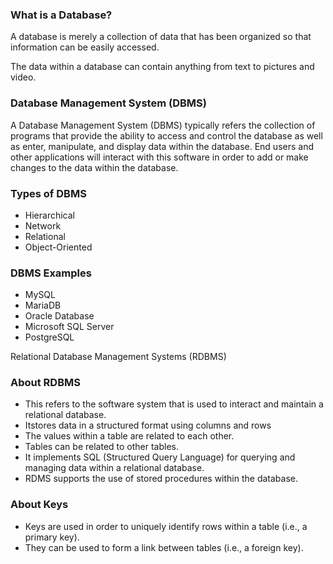 ### What is a Database?

A database is merely a collection of data that has been organized so that information can be easily accessed. 

The data within a database can contain anything from text to pictures and video.

### Database Management System (DBMS)
A Database Management System (DBMS) typically refers the collection of programs that provide the ability to access and control the database as well as enter, manipulate, and display data within the database. End users and other
applications will interact with this software in order to add or make changes to the data within the database.

### Types of DBMS

* Hierarchical
* Network
* Relational
* Object-Oriented
  
### DBMS Examples

* MySQL
* MariaDB
* Oracle Database
* Microsoft SQL Server
* PostgreSQL

Relational Database
Management Systems (RDBMS)

### About RDBMS

+ This refers to the software system that is used to interact and maintain a relational database.
+ Itstores data in a structured format using columns and rows
+ The values within a table are related to each other.
+ Tables can be related to other tables.
+ It implements SQL (Structured Query Language) for querying and managing data within a relational database.
+ RDMS supports the use of stored procedures within the database.

### About Keys

+ Keys are used in order to uniquely identify rows within a table (i.e., a primary key).
+ They can be used to form a link between tables (i.e., a foreign key).
